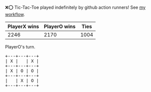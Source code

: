 :x::o: Tic-Tac-Toe played indefinitely by github action runners! See [my workflow](.github/workflows/play.yaml).

|PlayerX wins|PlayerO wins|Ties|
|-|-|-|
|2246|2170|1004|

PlayerO's turn.

<pre>
+---+---+---+
| X |   | X |
+---+---+---+
| X | O | O |
+---+---+---+
|   | X | O |
+---+---+---+
</pre>